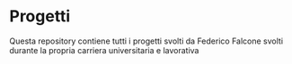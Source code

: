 # Progetti
Questa repository contiene tutti i progetti svolti da Federico Falcone svolti durante la propria carriera universitaria e lavorativa